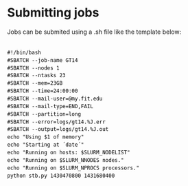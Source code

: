 <style>
    /* http://prismjs.com/download.html?themes=prism&languages=markup+css+clike+javascript+bash+json+makefile+python */
/**
 * prism.js default theme for JavaScript, CSS and HTML
 * Based on dabblet (http://dabblet.com)
 * @author Lea Verou
 */

code[class*="language-"],
pre[class*="language-"] {
	color: black;
	background: none;
	text-shadow: 0 1px white;
	font-family: Consolas, Monaco, 'Andale Mono', 'Ubuntu Mono', monospace;
	text-align: left;
	white-space: pre;
	word-spacing: normal;
	word-break: normal;
	word-wrap: normal;
	line-height: 1.5;

	-moz-tab-size: 4;
	-o-tab-size: 4;
	tab-size: 4;

	-webkit-hyphens: none;
	-moz-hyphens: none;
	-ms-hyphens: none;
	hyphens: none;
}

pre[class*="language-"]::-moz-selection, pre[class*="language-"] ::-moz-selection,
code[class*="language-"]::-moz-selection, code[class*="language-"] ::-moz-selection {
	text-shadow: none;
	background: #b3d4fc;
}

pre[class*="language-"]::selection, pre[class*="language-"] ::selection,
code[class*="language-"]::selection, code[class*="language-"] ::selection {
	text-shadow: none;
	background: #b3d4fc;
}

@media print {
	code[class*="language-"],
	pre[class*="language-"] {
		text-shadow: none;
	}
}

/* Code blocks */
pre[class*="language-"] {
	padding: 1em;
	margin: .5em 0;
	overflow: auto;
}

:not(pre) > code[class*="language-"],
pre[class*="language-"] {
	background: #f5f2f0;
}

/* Inline code */
:not(pre) > code[class*="language-"] {
	padding: .1em;
	border-radius: .3em;
	white-space: normal;
}

.token.comment,
.token.prolog,
.token.doctype,
.token.cdata {
	color: slategray;
}

.token.punctuation {
	color: #999;
}

.namespace {
	opacity: .7;
}

.token.property,
.token.tag,
.token.boolean,
.token.number,
.token.constant,
.token.symbol,
.token.deleted {
	color: #905;
}

.token.selector,
.token.attr-name,
.token.string,
.token.char,
.token.builtin,
.token.inserted {
	color: #690;
}

.token.operator,
.token.entity,
.token.url,
.language-css .token.string,
.style .token.string {
	color: #a67f59;
	background: hsla(0, 0%, 100%, .5);
}

.token.atrule,
.token.attr-value,
.token.keyword {
	color: #07a;
}

.token.function {
	color: #DD4A68;
}

.token.regex,
.token.important,
.token.variable {
	color: #e90;
}

.token.important,
.token.bold {
	font-weight: bold;
}
.token.italic {
	font-style: italic;
}

.token.entity {
	cursor: help;
}
</style>
<script>
/* http://prismjs.com/download.html?themes=prism&languages=markup+css+clike+javascript+bash+json+makefile+python */
var _self="undefined"!=typeof window?window:"undefined"!=typeof WorkerGlobalScope&&self instanceof WorkerGlobalScope?self:{},Prism=function(){var e=/\blang(?:uage)?-(\w+)\b/i,t=0,n=_self.Prism={manual:_self.Prism&&_self.Prism.manual,util:{encode:function(e){return e instanceof a?new a(e.type,n.util.encode(e.content),e.alias):"Array"===n.util.type(e)?e.map(n.util.encode):e.replace(/&/g,"&amp;").replace(/</g,"&lt;").replace(/\u00a0/g," ")},type:function(e){return Object.prototype.toString.call(e).match(/\[object (\w+)\]/)[1]},objId:function(e){return e.__id||Object.defineProperty(e,"__id",{value:++t}),e.__id},clone:function(e){var t=n.util.type(e);switch(t){case"Object":var a={};for(var r in e)e.hasOwnProperty(r)&&(a[r]=n.util.clone(e[r]));return a;case"Array":return e.map(function(e){return n.util.clone(e)})}return e}},languages:{extend:function(e,t){var a=n.util.clone(n.languages[e]);for(var r in t)a[r]=t[r];return a},insertBefore:function(e,t,a,r){r=r||n.languages;var i=r[e];if(2==arguments.length){a=arguments[1];for(var l in a)a.hasOwnProperty(l)&&(i[l]=a[l]);return i}var o={};for(var s in i)if(i.hasOwnProperty(s)){if(s==t)for(var l in a)a.hasOwnProperty(l)&&(o[l]=a[l]);o[s]=i[s]}return n.languages.DFS(n.languages,function(t,n){n===r[e]&&t!=e&&(this[t]=o)}),r[e]=o},DFS:function(e,t,a,r){r=r||{};for(var i in e)e.hasOwnProperty(i)&&(t.call(e,i,e[i],a||i),"Object"!==n.util.type(e[i])||r[n.util.objId(e[i])]?"Array"!==n.util.type(e[i])||r[n.util.objId(e[i])]||(r[n.util.objId(e[i])]=!0,n.languages.DFS(e[i],t,i,r)):(r[n.util.objId(e[i])]=!0,n.languages.DFS(e[i],t,null,r)))}},plugins:{},highlightAll:function(e,t){var a={callback:t,selector:'code[class*="language-"], [class*="language-"] code, code[class*="lang-"], [class*="lang-"] code'};n.hooks.run("before-highlightall",a);for(var r,i=a.elements||document.querySelectorAll(a.selector),l=0;r=i[l++];)n.highlightElement(r,e===!0,a.callback)},highlightElement:function(t,a,r){for(var i,l,o=t;o&&!e.test(o.className);)o=o.parentNode;o&&(i=(o.className.match(e)||[,""])[1].toLowerCase(),l=n.languages[i]),t.className=t.className.replace(e,"").replace(/\s+/g," ")+" language-"+i,o=t.parentNode,/pre/i.test(o.nodeName)&&(o.className=o.className.replace(e,"").replace(/\s+/g," ")+" language-"+i);var s=t.textContent,u={element:t,language:i,grammar:l,code:s};if(n.hooks.run("before-sanity-check",u),!u.code||!u.grammar)return u.code&&(n.hooks.run("before-highlight",u),u.element.textContent=u.code,n.hooks.run("after-highlight",u)),n.hooks.run("complete",u),void 0;if(n.hooks.run("before-highlight",u),a&&_self.Worker){var g=new Worker(n.filename);g.onmessage=function(e){u.highlightedCode=e.data,n.hooks.run("before-insert",u),u.element.innerHTML=u.highlightedCode,r&&r.call(u.element),n.hooks.run("after-highlight",u),n.hooks.run("complete",u)},g.postMessage(JSON.stringify({language:u.language,code:u.code,immediateClose:!0}))}else u.highlightedCode=n.highlight(u.code,u.grammar,u.language),n.hooks.run("before-insert",u),u.element.innerHTML=u.highlightedCode,r&&r.call(t),n.hooks.run("after-highlight",u),n.hooks.run("complete",u)},highlight:function(e,t,r){var i=n.tokenize(e,t);return a.stringify(n.util.encode(i),r)},matchGrammar:function(e,t,a,r,i,l,o){var s=n.Token;for(var u in a)if(a.hasOwnProperty(u)&&a[u]){if(u==o)return;var g=a[u];g="Array"===n.util.type(g)?g:[g];for(var c=0;c<g.length;++c){var h=g[c],f=h.inside,d=!!h.lookbehind,m=!!h.greedy,p=0,y=h.alias;if(m&&!h.pattern.global){var v=h.pattern.toString().match(/[imuy]*$/)[0];h.pattern=RegExp(h.pattern.source,v+"g")}h=h.pattern||h;for(var b=r,k=i;b<t.length;k+=t[b].length,++b){var w=t[b];if(t.length>e.length)return;if(!(w instanceof s)){h.lastIndex=0;var _=h.exec(w),P=1;if(!_&&m&&b!=t.length-1){if(h.lastIndex=k,_=h.exec(e),!_)break;for(var A=_.index+(d?_[1].length:0),j=_.index+_[0].length,x=b,O=k,S=t.length;S>x&&(j>O||!t[x].type&&!t[x-1].greedy);++x)O+=t[x].length,A>=O&&(++b,k=O);if(t[b]instanceof s||t[x-1].greedy)continue;P=x-b,w=e.slice(k,O),_.index-=k}if(_){d&&(p=_[1].length);var A=_.index+p,_=_[0].slice(p),j=A+_.length,N=w.slice(0,A),C=w.slice(j),E=[b,P];N&&(++b,k+=N.length,E.push(N));var I=new s(u,f?n.tokenize(_,f):_,y,_,m);if(E.push(I),C&&E.push(C),Array.prototype.splice.apply(t,E),1!=P&&n.matchGrammar(e,t,a,b,k,!0,u),l)break}else if(l)break}}}}},tokenize:function(e,t){var a=[e],r=t.rest;if(r){for(var i in r)t[i]=r[i];delete t.rest}return n.matchGrammar(e,a,t,0,0,!1),a},hooks:{all:{},add:function(e,t){var a=n.hooks.all;a[e]=a[e]||[],a[e].push(t)},run:function(e,t){var a=n.hooks.all[e];if(a&&a.length)for(var r,i=0;r=a[i++];)r(t)}}},a=n.Token=function(e,t,n,a,r){this.type=e,this.content=t,this.alias=n,this.length=0|(a||"").length,this.greedy=!!r};if(a.stringify=function(e,t,r){if("string"==typeof e)return e;if("Array"===n.util.type(e))return e.map(function(n){return a.stringify(n,t,e)}).join("");var i={type:e.type,content:a.stringify(e.content,t,r),tag:"span",classes:["token",e.type],attributes:{},language:t,parent:r};if("comment"==i.type&&(i.attributes.spellcheck="true"),e.alias){var l="Array"===n.util.type(e.alias)?e.alias:[e.alias];Array.prototype.push.apply(i.classes,l)}n.hooks.run("wrap",i);var o=Object.keys(i.attributes).map(function(e){return e+'="'+(i.attributes[e]||"").replace(/"/g,"&quot;")+'"'}).join(" ");return"<"+i.tag+' class="'+i.classes.join(" ")+'"'+(o?" "+o:"")+">"+i.content+"</"+i.tag+">"},!_self.document)return _self.addEventListener?(_self.addEventListener("message",function(e){var t=JSON.parse(e.data),a=t.language,r=t.code,i=t.immediateClose;_self.postMessage(n.highlight(r,n.languages[a],a)),i&&_self.close()},!1),_self.Prism):_self.Prism;var r=document.currentScript||[].slice.call(document.getElementsByTagName("script")).pop();return r&&(n.filename=r.src,n.manual||r.hasAttribute("data-manual")||("loading"!==document.readyState?window.requestAnimationFrame?window.requestAnimationFrame(n.highlightAll):window.setTimeout(n.highlightAll,16):document.addEventListener("DOMContentLoaded",n.highlightAll))),_self.Prism}();"undefined"!=typeof module&&module.exports&&(module.exports=Prism),"undefined"!=typeof global&&(global.Prism=Prism);
Prism.languages.markup={comment:/<!--[\s\S]*?-->/,prolog:/<\?[\s\S]+?\?>/,doctype:/<!DOCTYPE[\s\S]+?>/i,cdata:/<!\[CDATA\[[\s\S]*?]]>/i,tag:{pattern:/<\/?(?!\d)[^\s>\/=$<]+(?:\s+[^\s>\/=]+(?:=(?:("|')(?:\\\1|\\?(?!\1)[\s\S])*\1|[^\s'">=]+))?)*\s*\/?>/i,inside:{tag:{pattern:/^<\/?[^\s>\/]+/i,inside:{punctuation:/^<\/?/,namespace:/^[^\s>\/:]+:/}},"attr-value":{pattern:/=(?:('|")[\s\S]*?(\1)|[^\s>]+)/i,inside:{punctuation:/[=>"']/}},punctuation:/\/?>/,"attr-name":{pattern:/[^\s>\/]+/,inside:{namespace:/^[^\s>\/:]+:/}}}},entity:/&#?[\da-z]{1,8};/i},Prism.languages.markup.tag.inside["attr-value"].inside.entity=Prism.languages.markup.entity,Prism.hooks.add("wrap",function(a){"entity"===a.type&&(a.attributes.title=a.content.replace(/&amp;/,"&"))}),Prism.languages.xml=Prism.languages.markup,Prism.languages.html=Prism.languages.markup,Prism.languages.mathml=Prism.languages.markup,Prism.languages.svg=Prism.languages.markup;
Prism.languages.css={comment:/\/\*[\s\S]*?\*\//,atrule:{pattern:/@[\w-]+?.*?(;|(?=\s*\{))/i,inside:{rule:/@[\w-]+/}},url:/url\((?:(["'])(\\(?:\r\n|[\s\S])|(?!\1)[^\\\r\n])*\1|.*?)\)/i,selector:/[^\{\}\s][^\{\};]*?(?=\s*\{)/,string:{pattern:/("|')(\\(?:\r\n|[\s\S])|(?!\1)[^\\\r\n])*\1/,greedy:!0},property:/(\b|\B)[\w-]+(?=\s*:)/i,important:/\B!important\b/i,"function":/[-a-z0-9]+(?=\()/i,punctuation:/[(){};:]/},Prism.languages.css.atrule.inside.rest=Prism.util.clone(Prism.languages.css),Prism.languages.markup&&(Prism.languages.insertBefore("markup","tag",{style:{pattern:/(<style[\s\S]*?>)[\s\S]*?(?=<\/style>)/i,lookbehind:!0,inside:Prism.languages.css,alias:"language-css"}}),Prism.languages.insertBefore("inside","attr-value",{"style-attr":{pattern:/\s*style=("|').*?\1/i,inside:{"attr-name":{pattern:/^\s*style/i,inside:Prism.languages.markup.tag.inside},punctuation:/^\s*=\s*['"]|['"]\s*$/,"attr-value":{pattern:/.+/i,inside:Prism.languages.css}},alias:"language-css"}},Prism.languages.markup.tag));
Prism.languages.clike={comment:[{pattern:/(^|[^\\])\/\*[\s\S]*?(?:\*\/|$)/,lookbehind:!0},{pattern:/(^|[^\\:])\/\/.*/,lookbehind:!0}],string:{pattern:/(["'])(\\(?:\r\n|[\s\S])|(?!\1)[^\\\r\n])*\1/,greedy:!0},"class-name":{pattern:/((?:\b(?:class|interface|extends|implements|trait|instanceof|new)\s+)|(?:catch\s+\())[a-z0-9_\.\\]+/i,lookbehind:!0,inside:{punctuation:/(\.|\\)/}},keyword:/\b(if|else|while|do|for|return|in|instanceof|function|new|try|throw|catch|finally|null|break|continue)\b/,"boolean":/\b(true|false)\b/,"function":/[a-z0-9_]+(?=\()/i,number:/\b-?(?:0x[\da-f]+|\d*\.?\d+(?:e[+-]?\d+)?)\b/i,operator:/--?|\+\+?|!=?=?|<=?|>=?|==?=?|&&?|\|\|?|\?|\*|\/|~|\^|%/,punctuation:/[{}[\];(),.:]/};
Prism.languages.javascript=Prism.languages.extend("clike",{keyword:/\b(as|async|await|break|case|catch|class|const|continue|debugger|default|delete|do|else|enum|export|extends|finally|for|from|function|get|if|implements|import|in|instanceof|interface|let|new|null|of|package|private|protected|public|return|set|static|super|switch|this|throw|try|typeof|var|void|while|with|yield)\b/,number:/\b-?(0[xX][\dA-Fa-f]+|0[bB][01]+|0[oO][0-7]+|\d*\.?\d+([Ee][+-]?\d+)?|NaN|Infinity)\b/,"function":/[_$a-zA-Z\xA0-\uFFFF][_$a-zA-Z0-9\xA0-\uFFFF]*(?=\()/i,operator:/-[-=]?|\+[+=]?|!=?=?|<<?=?|>>?>?=?|=(?:==?|>)?|&[&=]?|\|[|=]?|\*\*?=?|\/=?|~|\^=?|%=?|\?|\.{3}/}),Prism.languages.insertBefore("javascript","keyword",{regex:{pattern:/(^|[^\/])\/(?!\/)(\[[^\]\r\n]+]|\\.|[^\/\\\[\r\n])+\/[gimyu]{0,5}(?=\s*($|[\r\n,.;})]))/,lookbehind:!0,greedy:!0}}),Prism.languages.insertBefore("javascript","string",{"template-string":{pattern:/`(?:\\\\|\\?[^\\])*?`/,greedy:!0,inside:{interpolation:{pattern:/\$\{[^}]+\}/,inside:{"interpolation-punctuation":{pattern:/^\$\{|\}$/,alias:"punctuation"},rest:Prism.languages.javascript}},string:/[\s\S]+/}}}),Prism.languages.markup&&Prism.languages.insertBefore("markup","tag",{script:{pattern:/(<script[\s\S]*?>)[\s\S]*?(?=<\/script>)/i,lookbehind:!0,inside:Prism.languages.javascript,alias:"language-javascript"}}),Prism.languages.js=Prism.languages.javascript;
!function(e){var t={variable:[{pattern:/\$?\(\([\s\S]+?\)\)/,inside:{variable:[{pattern:/(^\$\(\([\s\S]+)\)\)/,lookbehind:!0},/^\$\(\(/],number:/\b-?(?:0x[\dA-Fa-f]+|\d*\.?\d+(?:[Ee]-?\d+)?)\b/,operator:/--?|-=|\+\+?|\+=|!=?|~|\*\*?|\*=|\/=?|%=?|<<=?|>>=?|<=?|>=?|==?|&&?|&=|\^=?|\|\|?|\|=|\?|:/,punctuation:/\(\(?|\)\)?|,|;/}},{pattern:/\$\([^)]+\)|`[^`]+`/,inside:{variable:/^\$\(|^`|\)$|`$/}},/\$(?:[a-z0-9_#\?\*!@]+|\{[^}]+\})/i]};e.languages.bash={shebang:{pattern:/^#!\s*\/bin\/bash|^#!\s*\/bin\/sh/,alias:"important"},comment:{pattern:/(^|[^"{\\])#.*/,lookbehind:!0},string:[{pattern:/((?:^|[^<])<<\s*)(?:"|')?(\w+?)(?:"|')?\s*\r?\n(?:[\s\S])*?\r?\n\2/g,lookbehind:!0,greedy:!0,inside:t},{pattern:/(["'])(?:\\\\|\\?[^\\])*?\1/g,greedy:!0,inside:t}],variable:t.variable,"function":{pattern:/(^|\s|;|\||&)(?:alias|apropos|apt-get|aptitude|aspell|awk|basename|bash|bc|bg|builtin|bzip2|cal|cat|cd|cfdisk|chgrp|chmod|chown|chroot|chkconfig|cksum|clear|cmp|comm|command|cp|cron|crontab|csplit|cut|date|dc|dd|ddrescue|df|diff|diff3|dig|dir|dircolors|dirname|dirs|dmesg|du|egrep|eject|enable|env|ethtool|eval|exec|expand|expect|export|expr|fdformat|fdisk|fg|fgrep|file|find|fmt|fold|format|free|fsck|ftp|fuser|gawk|getopts|git|grep|groupadd|groupdel|groupmod|groups|gzip|hash|head|help|hg|history|hostname|htop|iconv|id|ifconfig|ifdown|ifup|import|install|jobs|join|kill|killall|less|link|ln|locate|logname|logout|look|lpc|lpr|lprint|lprintd|lprintq|lprm|ls|lsof|make|man|mkdir|mkfifo|mkisofs|mknod|more|most|mount|mtools|mtr|mv|mmv|nano|netstat|nice|nl|nohup|notify-send|npm|nslookup|open|op|passwd|paste|pathchk|ping|pkill|popd|pr|printcap|printenv|printf|ps|pushd|pv|pwd|quota|quotacheck|quotactl|ram|rar|rcp|read|readarray|readonly|reboot|rename|renice|remsync|rev|rm|rmdir|rsync|screen|scp|sdiff|sed|seq|service|sftp|shift|shopt|shutdown|sleep|slocate|sort|source|split|ssh|stat|strace|su|sudo|sum|suspend|sync|tail|tar|tee|test|time|timeout|times|touch|top|traceroute|trap|tr|tsort|tty|type|ulimit|umask|umount|unalias|uname|unexpand|uniq|units|unrar|unshar|uptime|useradd|userdel|usermod|users|uuencode|uudecode|v|vdir|vi|vmstat|wait|watch|wc|wget|whereis|which|who|whoami|write|xargs|xdg-open|yes|zip)(?=$|\s|;|\||&)/,lookbehind:!0},keyword:{pattern:/(^|\s|;|\||&)(?:let|:|\.|if|then|else|elif|fi|for|break|continue|while|in|case|function|select|do|done|until|echo|exit|return|set|declare)(?=$|\s|;|\||&)/,lookbehind:!0},"boolean":{pattern:/(^|\s|;|\||&)(?:true|false)(?=$|\s|;|\||&)/,lookbehind:!0},operator:/&&?|\|\|?|==?|!=?|<<<?|>>|<=?|>=?|=~/,punctuation:/\$?\(\(?|\)\)?|\.\.|[{}[\];]/};var a=t.variable[1].inside;a["function"]=e.languages.bash["function"],a.keyword=e.languages.bash.keyword,a.boolean=e.languages.bash.boolean,a.operator=e.languages.bash.operator,a.punctuation=e.languages.bash.punctuation}(Prism);
Prism.languages.json={property:/"(?:\\.|[^\\"])*"(?=\s*:)/gi,string:/"(?!:)(?:\\.|[^\\"])*"(?!:)/g,number:/\b-?(0x[\dA-Fa-f]+|\d*\.?\d+([Ee][+-]?\d+)?)\b/g,punctuation:/[{}[\]);,]/g,operator:/:/g,"boolean":/\b(true|false)\b/gi,"null":/\bnull\b/gi},Prism.languages.jsonp=Prism.languages.json;
Prism.languages.makefile={comment:{pattern:/(^|[^\\])#(?:\\(?:\r\n|[\s\S])|.)*/,lookbehind:!0},string:{pattern:/(["'])(?:\\(?:\r\n|[\s\S])|(?!\1)[^\\\r\n])*\1/,greedy:!0},builtin:/\.[A-Z][^:#=\s]+(?=\s*:(?!=))/,symbol:{pattern:/^[^:=\r\n]+(?=\s*:(?!=))/m,inside:{variable:/\$+(?:[^(){}:#=\s]+|(?=[({]))/}},variable:/\$+(?:[^(){}:#=\s]+|\([@*%<^+?][DF]\)|(?=[({]))/,keyword:[/-include\b|\b(?:define|else|endef|endif|export|ifn?def|ifn?eq|include|override|private|sinclude|undefine|unexport|vpath)\b/,{pattern:/(\()(?:addsuffix|abspath|and|basename|call|dir|error|eval|file|filter(?:-out)?|findstring|firstword|flavor|foreach|guile|if|info|join|lastword|load|notdir|or|origin|patsubst|realpath|shell|sort|strip|subst|suffix|value|warning|wildcard|word(?:s|list)?)(?=[ \t])/,lookbehind:!0}],operator:/(?:::|[?:+!])?=|[|@]/,punctuation:/[:;(){}]/};
Prism.languages.python={"triple-quoted-string":{pattern:/"""[\s\S]+?"""|'''[\s\S]+?'''/,alias:"string"},comment:{pattern:/(^|[^\\])#.*/,lookbehind:!0},string:{pattern:/("|')(?:\\\\|\\?[^\\\r\n])*?\1/,greedy:!0},"function":{pattern:/((?:^|\s)def[ \t]+)[a-zA-Z_][a-zA-Z0-9_]*(?=\()/g,lookbehind:!0},"class-name":{pattern:/(\bclass\s+)[a-z0-9_]+/i,lookbehind:!0},keyword:/\b(?:as|assert|async|await|break|class|continue|def|del|elif|else|except|exec|finally|for|from|global|if|import|in|is|lambda|pass|print|raise|return|try|while|with|yield)\b/,"boolean":/\b(?:True|False)\b/,number:/\b-?(?:0[bo])?(?:(?:\d|0x[\da-f])[\da-f]*\.?\d*|\.\d+)(?:e[+-]?\d+)?j?\b/i,operator:/[-+%=]=?|!=|\*\*?=?|\/\/?=?|<[<=>]?|>[=>]?|[&|^~]|\b(?:or|and|not)\b/,punctuation:/[{}[\];(),.:]/};
</script>
# Submitting jobs
Jobs can be submited using a .sh file like the template below:
<pre class="line-numbers"><code class="language-bash">
#!/bin/bash
#SBATCH --job-name GT14
#SBATCH --nodes 1
#SBATCH --ntasks 23
#SBATCH --mem=23GB
#SBATCH --time=24:00:00
#SBATCH --mail-user=<youTRACKSid>@my.fit.edu
#SBATCH --mail-type=END,FAIL
#SBATCH --partition=long
#SBATCH --error=logs/gt14.%J.err 
#SBATCH --output=logs/gt14.%J.out
echo "Using $1 of memory"
echo "Starting at ´date´"
echo "Running on hosts: $SLURM_NODELIST"
echo "Running on $SLURM_NNODES nodes."
echo "Running on $SLURM_NPROCS processors."
python stb.py 1430470800 1431680400
</code>
</pre>
